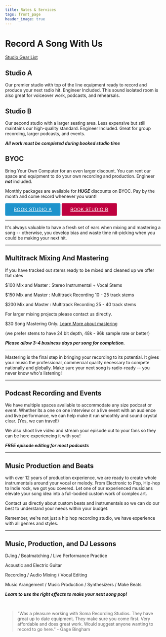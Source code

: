 ```yaml
---
title: Rates & Services
tags: front_page
header_image: true
---
```

# Record A Song With Us

<a href="https://docs.google.com/document/d/1HLUwtYPdi1T1jxgAa-9-FBaEY2tu0qam09FnswaiqkU/edit?usp=sharing" target="Studio Gear List">Studio Gear List</a>

## Studio A

Our premier studio with top of the line equipment ready to record and produce your next radio hit. Engineer Included. This sound isolated room is also great for voiceover work, podcasts, and rehearsals.

## Studio B

Our second studio with a larger seating area. Less expensive but still maintains our high-quality standard. Engineer Included. Great for group recording, larger podcasts, and events.

**_All work must be completed during booked studio time_**

## BYOC 

Bring Your Own Computer for an even larger discount. You can rent our space and equipment to do your own recording and production. Engineer **_not_** included.

Monthly packages are available for **_HUGE_** discounts on BYOC. Pay by the month and come record whenever you want! 

<!-- Start Square Appointments Embed code --> <a target="_top" style=" background-color: #1E93CC; color: white; height: 40px; text-transform: uppercase; font-family: 'Square Market', 'helvetica neue', helvetica, arial, sans-serif; letter-spacing: 1px; line-height: 38px; padding: 0 28px; border-radius: 3px; font-weight: 500; font-size: 14px; cursor: pointer; display: inline-block; " href="https://squareup.com/appointments/book/8GNV6PJ8WK7YH/sounds-like-soma-philadelphia-pa" rel="nofollow">Book Studio A</a> <!-- End Square Appointments Embed code -->


<!-- Start Square Appointments Embed code --> <a target="_top" style=" background-color: #BF003F; color: white; height: 40px; text-transform: uppercase; font-family: 'Square Market', 'helvetica neue', helvetica, arial, sans-serif; letter-spacing: 1px; line-height: 38px; padding: 0 28px; border-radius: 3px; font-weight: 500; font-size: 14px; cursor: pointer; display: inline-block; " href="https://squareup.com/appointments/book/VC0MQHN4GS4ND/sls-studio-b-philadelphia-pa" rel="nofollow">Book Studio B</a> <!-- End Square Appointments Embed code -->

- - -

It's always valuable to have a fresh set of ears when mixing and mastering a song -- otherwise, you develop bias and waste time nit-picking when you could be making your next hit.

- - -

## Multitrack Mixing And Mastering

If you have tracked out stems ready to be mixed and cleaned up we offer flat rates

$100 Mix and Master : Stereo Instrumental + Vocal Stems

$150 Mix and Master : Multitrack Recording 10 - 25 track stems

$200 Mix and Master : Multitrack Recording 25 - 40 track stems

For larger mixing projects please contact us directly.

$30 Song Mastering Only. <a href="https://www.izotope.com/en/learn/what-is-mastering.html" target="what is mastering">Learn More about mastering</a>

(we prefer stems to have 24 bit depth, 48k - 96k sample rate or better)

**_Please allow 3-4 business days per song for completion._**

- - -

Mastering is the final step in bringing your recording to its potential. It gives your music the professional, commercial quality necessary to compete nationally and globally. Make sure your next song is radio-ready --  you never know who's listening!

- - -

## Podcast Recording and Events

We have multiple spaces available to accommodate any size podcast or event. Whether its a one on one interview or a live event with an audience and live performance, we can help make it run smoothly and sound crystal clear. (Yes, we can travel!)

We also shoot live video and stream your episode out to your fans so they can be here experiencing it with you!

**_FREE episode editing for most podcasts_**

- - -

## Music Production and Beats

with over 12 years of production experience, we are ready to create whole instrumentals around your vocal or melody. From Electronic to Pop, Hip-hop to Indie rock, we got you covered. Let one of our experienced musicians elevate your song idea into a full-bodied custom work of complex art.

Contact us directly about custom beats and instrumentals so we can do our best to understand your needs within your budget.

Remember, we're not just a hip hop recording studio, we have experience with all genres and styles. 

- - -

## Music, Production, and DJ Lessons

DJing / Beatmatching / Live Performance Practice

Acoustic and Electric Guitar

Recording / Audio Mixing / Vocal Editing

Music Arangement / Music Production / Synthesizers / Make Beats

**_Learn to use the right effects to make your next song pop!_**

<br />

<blockquote>"Was a pleasure working with Soma Recording Studios. They have great up to date equipment. They make sure you come first. Very affordable and does great work. Would suggest anyone wanting to record to go here." - Gage Bingham</blockquote>

